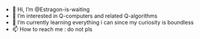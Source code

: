 - 👋 Hi, I’m @Estragon-is-waiting
- 👀 I’m interested in Q-computers and related Q-algorithms
- 🌱 I’m currently learning everything i can since my curiosity is boundless
- 📫 How to reach me : do not pls
